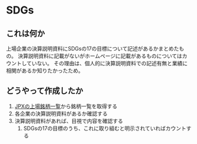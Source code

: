 # SDGs

## これは何か

上場企業の決算説明資料にSDGsの17の目標について記述があるかまとめたもの。
決算説明資料に記載がないがホームページに記載があるものについてはカウントしていない。
その理由は、個人的に決算説明資料での記述有無と業績に相関があるか知りたかったため。

## どうやって作成したか

1. [JPXの上場銘柄一覧](https://www.jpx.co.jp/markets/statistics-equities/misc/01.html)から銘柄一覧を取得する
1. 各企業の決算説明資料があるか確認する
1. 決算説明資料があれば、目視で内容を確認する
    1. SDGsの17の目標のうち、これに取り組むと明示されていればカウントする
